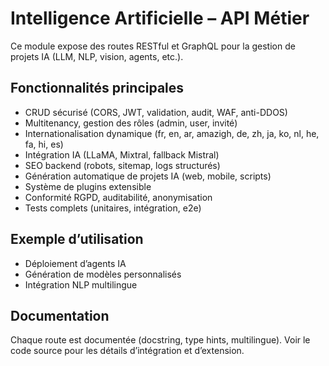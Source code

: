 # Intelligence Artificielle – API Métier

Ce module expose des routes RESTful et GraphQL pour la gestion de projets IA (LLM, NLP, vision, agents, etc.).

## Fonctionnalités principales
- CRUD sécurisé (CORS, JWT, validation, audit, WAF, anti-DDOS)
- Multitenancy, gestion des rôles (admin, user, invité)
- Internationalisation dynamique (fr, en, ar, amazigh, de, zh, ja, ko, nl, he, fa, hi, es)
- Intégration IA (LLaMA, Mixtral, fallback Mistral)
- SEO backend (robots, sitemap, logs structurés)
- Génération automatique de projets IA (web, mobile, scripts)
- Système de plugins extensible
- Conformité RGPD, auditabilité, anonymisation
- Tests complets (unitaires, intégration, e2e)

## Exemple d’utilisation
- Déploiement d’agents IA
- Génération de modèles personnalisés
- Intégration NLP multilingue

## Documentation
Chaque route est documentée (docstring, type hints, multilingue). Voir le code source pour les détails d’intégration et d’extension.

